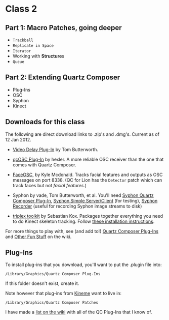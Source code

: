 # Class 2

## Part 1: Macro Patches, going deeper

* `Trackball`
* `Replicate in Space`
* `Iterator`
* Working with **Structure**s
* `Queue`

## Part 2: Extending Quartz Composer

* Plug-Ins
* OSC
* Syphon
* Kinect

## Downloads for this class

The following are direct download links to .zip's and .dmg's. Current as of 12 Jan 2012.

* [Video Delay Plug-In](http://kriss.cx/tom/downloads/VideoDelay.zip) by Tom Butterworth. 

* [qcOSC Plug-In](http://hexler.net/pub/qcosc/qcOSC-v0.6.zip) by hexler. A more reliable OSC receiver than the one that comes with Quartz Composer.

* [FaceOSC](https://github.com/downloads/kylemcdonald/ofxFaceTracker/FaceOSC.zip), by Kyle Mcdonald. Tracks facial features and outputs as OSC messages on port 8338. (QC for Lion has the `Detector` patch which can track faces but not *facial features*.)

* Syphon by vade, Tom Butterworth, et al. You'll need [Syphon Quartz Composer Plug-In](http://syphon-implementations.googlecode.com/files/Syphon%20For%20Quartz%20Composer%20Public%20Beta%202.dmg), [Syphon Simple Server/Client](http://syphon-implementations.googlecode.com/files/Syphon%20Demo%20Apps%20Public%20Beta%202.dmg) (for testing), [Syphon Recorder](http://bit.ly/h1cLS5) (useful for recording Syphon image streams to disk)

* [triplex toolkit](http://tryplex.googlecode.com/files/tryplex%20toolkit%20v0.222.zip) by Sebastian Kox. Packages together everything you need to do Kinect skeleton tracking. Follow [these installation instructions](http://code.google.com/p/tryplex/wiki/Installation#Running_tryplex_with_Synapse).

For more things to play with, see (and add to!) [Quartz Composer Plug-Ins](https://github.com/electronicwhisper/qc-gaffta-2012/wiki/Quartz-Composer-Plug-Ins) and [Other Fun Stuff](https://github.com/electronicwhisper/qc-gaffta-2012/wiki/Other-Fun-Stuff) on the wiki.

## Plug-Ins

To install plug-ins that you download, you'll want to put the .plugin file into:

`/Library/Graphics/Quartz Composer Plug-Ins`

If this folder doesn't exist, create it.

Note however that plug-ins from [Kineme](http://kineme.net/) want to live in:

`/Library/Graphics/Quartz Composer Patches`

I have made a [list on the wiki](https://github.com/electronicwhisper/qc-gaffta-2012/wiki/Quartz-Composer-Plug-Ins) with all of the QC Plug-Ins that I know of.